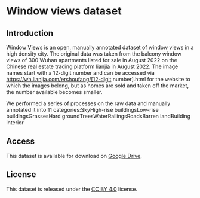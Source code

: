 # Window views dataset

##

## Introduction

Window Views is an open, manually annotated dataset of window views in a high density city. The original data was taken from the balcony window views of 300 Wuhan apartments listed for sale in August 2022 on the Chinese real estate trading platform [lianjia](https://wh.lianjia.com/) in August 2022. The image names start with a 12-digit number and can be accessed via https://wh.lianjia.com/ershoufang/[12-digit number].html for the website to which the images belong, but as homes are sold and taken off the market, the number available becomes smaller.

We performed a series of processes on the raw data and manually annotated it into 11 categories:SkyHigh-rise buildingsLow-rise buildingsGrassesHard groundTreesWaterRailingsRoadsBarren landBuilding interior

##

## Access

This dataset is available for download on [Google Drive](https://drive.google.com/file/d/1k4emi0omjYfOYbZOBsMmYVisxc9IbhWX/view?usp=sharing).

## License

This dataset is released under the [CC BY 4.0](https://creativecommons.org/licenses/by/4.0/) license.
